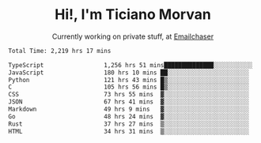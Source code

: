 <h1 align="center">Hi!, I'm Ticiano Morvan</h1>
<p align="center">Currently working on private stuff, at <a href="https://emailchaser.com" target="_blank">Emailchaser</a></p>

<!--START_SECTION:waka-->

```txt
Total Time: 2,219 hrs 17 mins

TypeScript                 1,256 hrs 51 mins██████████████░░░░░░░░░░░   56.63 %
JavaScript                 180 hrs 10 mins ██░░░░░░░░░░░░░░░░░░░░░░░   08.12 %
Python                     121 hrs 43 mins █▒░░░░░░░░░░░░░░░░░░░░░░░   05.48 %
C                          105 hrs 56 mins █▒░░░░░░░░░░░░░░░░░░░░░░░   04.77 %
CSS                        73 hrs 55 mins  ▓░░░░░░░░░░░░░░░░░░░░░░░░   03.33 %
JSON                       67 hrs 41 mins  ▓░░░░░░░░░░░░░░░░░░░░░░░░   03.05 %
Markdown                   49 hrs 9 mins   ▓░░░░░░░░░░░░░░░░░░░░░░░░   02.21 %
Go                         48 hrs 24 mins  ▓░░░░░░░░░░░░░░░░░░░░░░░░   02.18 %
Rust                       37 hrs 27 mins  ▒░░░░░░░░░░░░░░░░░░░░░░░░   01.69 %
HTML                       34 hrs 31 mins  ▒░░░░░░░░░░░░░░░░░░░░░░░░   01.56 %
```

<!--END_SECTION:waka-->
